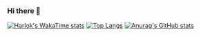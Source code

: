 ### Hi there 👋
[![Harlok's WakaTime stats](https://github-readme-stats.vercel.app/api/wakatime?username=hiibolt)](https://github.com/anuraghazra/github-readme-stats)
[![Top Langs](https://github-readme-stats.vercel.app/api/top-langs/?username=hiibolt&langs_count=5)](https://github.com/anuraghazra/github-readme-stats)
[![Anurag's GitHub stats](https://github-readme-stats.vercel.app/api?username=hiibolt)](https://github.com/anuraghazra/github-readme-stats)
<!--
**hiibolt/hiibolt** is a ✨ _special_ ✨ repository because its `README.md` (this file) appears on your GitHub profile.

Here are some ideas to get you started:

- 🔭 I’m currently working on ...
- 🌱 I’m currently learning ...
- 👯 I’m looking to collaborate on ...
- 🤔 I’m looking for help with ...
- 💬 Ask me about ...
- 📫 How to reach me: ...
- 😄 Pronouns: ...
- ⚡ Fun fact: ...
-->
